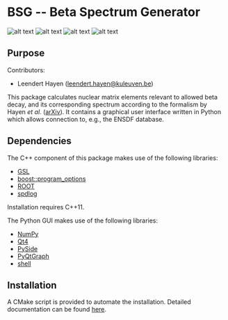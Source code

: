 BSG -- Beta Spectrum Generator
==============================
![alt text](https://img.shields.io/badge/License-MIT-blue.svg 'License')
![alt text](https://img.shields.io/badge/Python-2.7-blue.svg 'Python version')
![alt text](https://img.shields.io/badge/Linux-Supported-brightgreen.svg 'Supported OS')
![alt text](https://readthedocs.org/projects/bsg/badge/?version=latest, 'Documentation status')

Purpose
-------
Contributors:
* Leendert Hayen (leendert.hayen@kuleuven.be)

This package calculates nuclear matrix elements relevant to allowed beta decay, and its corresponding spectrum according to the formalism by Hayen *et al.* ([arXiv](https://arXiv.org/abs/1709.07530)). It contains a graphical user interface written in Python which allows connection to, e.g., the ENSDF database.

Dependencies
------------
The C++ component of this package makes use of the following libraries:
* [GSL](https://www.gnu.org/software/gsl/)
* [boost::program_options](http://www.boost.org/doc/libs/1_66_0/doc/html/program_options.html)
* [ROOT](https://root.cern.ch/)
* [spdlog](https://github.com/gabime/spdlog)

Installation requires C++11.

The Python GUI makes use of the following libraries:
* [NumPy](http://www.numpy.org/)
* [Qt4](http://doc.qt.io/archives/qt-4.8/)
* [PySide](http://wiki.qt.io/PySide)
* [PyQtGraph](http://www.pyqtgraph.org/)
* [shell](https://pypi.python.org/pypi/shell/1.0.1)

Installation
------------
A CMake script is provided to automate the installation. Detailed documentation can be found [here](http://bsg.readthedocs.io).
